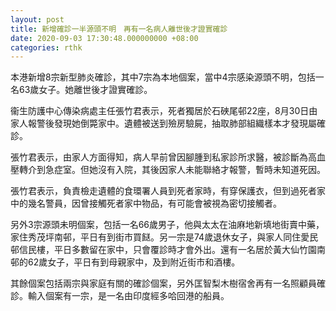 ```yaml
---
layout: post
title: 新增確診一半源頭不明　再有一名病人離世後才證實確診
date: 2020-09-03 17:30:48.000000000 +08:00
categories: rthk
---
```


本港新增8宗新型肺炎確診，其中7宗為本地個案，當中4宗感染源頭不明，包括一名63歲女子。她離世後才證實確診。

衞生防護中心傳染病處主任張竹君表示，死者獨居於石硤尾邨22座，8月30日由家人報警後發現她倒斃家中。遺體被送到殮房驗屍，抽取肺部組織樣本才發現屬確診。

張竹君表示，由家人方面得知，病人早前曾因腳腫到私家診所求醫，被診斷為高血壓轉介到急症室。但她沒有入院，其後因家人未能聯絡才報警，暫時未知道死因。

張竹君表示，負責檢走遺體的食環署人員到死者家時，有穿保護衣，但到過死者家中的幾名警員，因曾接觸死者家中物品，有可能會被視為密切接觸者。

另外3宗源頭未明個案，包括一名66歲男子，他與太太在油麻地新填地街賣中藥，家住秀茂坪南邨，平日有到街市買餸。另一宗是74歲退休女子，與家人同住愛民邨信民樓，平日多數留在家中，只會覆診時才會外出。還有一名居於黃大仙竹園南邨的62歲女子，平日有到母親家中，及到附近街市和酒樓。

其餘個案包括兩宗與家庭有關的確診個案，另外匡智梨木樹宿舍再有一名照顧員確診。輸入個案有一宗，是一名由印度經多哈回港的船員。

